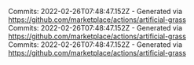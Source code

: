Commits: 2022-02-26T07:48:47.152Z - Generated via https://github.com/marketplace/actions/artificial-grass
<br>
Commits: 2022-02-26T07:48:47.152Z - Generated via https://github.com/marketplace/actions/artificial-grass
<br>
Commits: 2022-02-26T07:48:47.152Z - Generated via https://github.com/marketplace/actions/artificial-grass
<br>
